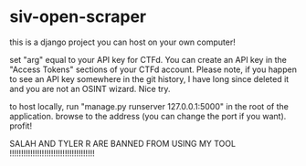 ﻿# siv-open-scraper
this is a django project you can host on your own computer! 

set "arg" equal to your API key for CTFd. You can create an API key in the "Access Tokens" sections of your CTFd account. Please note, if you happen to see an API key somewhere in the git history, I have long since deleted it and you are not an OSINT wizard. Nice try.

to host locally, run "manage.py runserver 127.0.0.1:5000" in the root of the application. browse to the address (you can change the port if you want). profit!

SALAH AND TYLER R ARE BANNED FROM USING MY TOOL !!!!!!!!!!!!!!!!!!!!!!!!!!!!!!!!!!!!!

